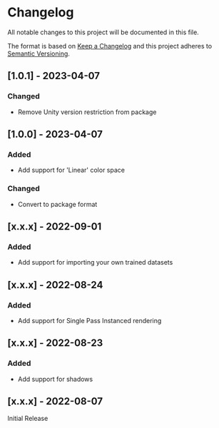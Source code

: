 # Changelog

All notable changes to this project will be documented in this file.

The format is based on [Keep a Changelog](http://keepachangelog.com/en/1.0.0/)
and this project adheres to [Semantic Versioning](http://semver.org/spec/v2.0.0.html).

## [1.0.1] - 2023-04-07

### Changed

- Remove Unity version restriction from package

## [1.0.0] - 2023-04-07

### Added

- Add support for 'Linear' color space

### Changed

- Convert to package format

## [x.x.x] - 2022-09-01

### Added

- Add support for importing your own trained datasets

## [x.x.x] - 2022-08-24

### Added

- Add support for Single Pass Instanced rendering

## [x.x.x] - 2022-08-23

### Added

- Add support for shadows

## [x.x.x] - 2022-08-07
Initial Release
